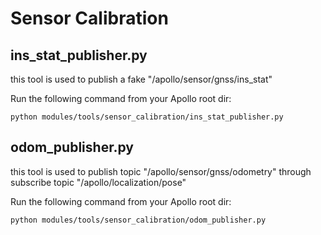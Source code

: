 # Sensor Calibration

## ins_stat_publisher.py

this tool is used to publish a fake "/apollo/sensor/gnss/ins_stat"

Run the following command from your Apollo root dir:

```
python modules/tools/sensor_calibration/ins_stat_publisher.py
```

## odom_publisher.py

this tool is used to publish topic "/apollo/sensor/gnss/odometry" through subscribe topic "/apollo/localization/pose" 

Run the following command from your Apollo root dir:

```
python modules/tools/sensor_calibration/odom_publisher.py
```

